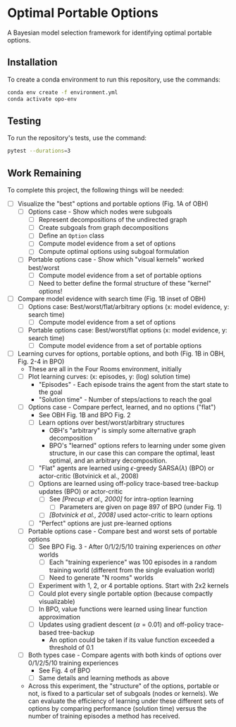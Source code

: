 # Optimal Portable Options

A Bayesian model selection framework for identifying optimal portable options.

## Installation

To create a conda environment to run this repository, use the commands:
```bash
conda env create -f environment.yml
conda activate opo-env
```

## Testing

To run the repository's tests, use the command:
```bash
pytest --durations=3
```

## Work Remaining

To complete this project, the following things will be needed:

- [ ] Visualize the "best" options and portable options (Fig. 1A of OBH)
    - [ ] Options case - Show which nodes were subgoals
        - [ ] Represent decompositions of the undirected graph
        - [ ] Create subgoals from graph decompositions
        - [ ] Define an `Option` class
        - [ ] Compute model evidence from a set of options
        - [ ] Compute optimal options using subgoal formulation
    - [ ] Portable options case - Show which "visual kernels" worked best/worst
        - [ ] Compute model evidence from a set of portable options
        - [ ] Need to better define the formal structure of these "kernel" options!

- [ ] Compare model evidence with search time (Fig. 1B inset of OBH)
    - [ ] Options case: Best/worst/flat/arbitrary options (x: model evidence, y: search time)
        - [ ] Compute model evidence from a set of options
    - [ ] Portable options case: Best/worst/flat options (x: model evidence, y: search time)
        - [ ] Compute model evidence from a set of portable options

- [ ] Learning curves for options, portable options, and both (Fig. 1B in OBH, Fig. 2-4 in BPO)
    - These are all in the Four Rooms environment, initially
    - [ ] Plot learning curves: (x: episodes, y: (log) solution time)
        - "Episodes" - Each episode trains the agent from the start state to the goal
        - "Solution time" - Number of steps/actions to reach the goal
    - [ ] Options case - Compare perfect, learned, and no options ("flat")
        - See OBH Fig. 1B and BPO Fig. 2
        - [ ] Learn options over best/worst/arbitrary structures
            - OBH's "arbitrary" is simply some alternative graph decomposition
            - BPO's "learned" options refers to learning under some given structure, in our case this can compare the optimal, least optimal, and an arbitrary decomposition.
        - [ ] "Flat" agents are learned using $\epsilon$-greedy SARSA($\lambda$) (BPO) or actor-critic (Botvinick et al., 2008)
        - [ ] Options are learned using off-policy trace-based tree-backup updates (BPO) or actor-critic
            - [ ] See *[Precup et al., 2000]* for intra-option learning
                - [ ] Parameters are given on page 897 of BPO (under Fig. 1)
            - [ ] *[Botvinick et al., 2008]* used actor-critic to learn options
        - [ ] "Perfect" options are just pre-learned options
    - [ ] Portable options case - Compare best and worst sets of portable options
        - [ ] See BPO Fig. 3 - After 0/1/2/5/10 training experiences on *other* worlds
            - [ ] Each "training experience" was 100 episodes in a random training world (different from the single evaluation world)
            - [ ] Need to generate "N rooms" worlds
        - [ ] Experiment with 1, 2, or 4 portable options. Start with 2x2 kernels
        - [ ] Could plot every single portable option (because compactly visualizable)
        - [ ] In BPO, value functions were learned using linear function approximation
        - [ ] Updates using gradient descent ($\alpha = 0.01$) and off-policy trace-based tree-backup
            - An option could be taken if its value function exceeded a threshold of 0.1
    - [ ] Both types case - Compare agents with both kinds of options over 0/1/2/5/10 training experiences
        - See Fig. 4 of BPO
        - [ ] Same details and learning methods as above
    - Across this experiment, the "structure" of the options, portable or not, is fixed to a particular set of subgoals (nodes or kernels). We can evaluate the efficiency of learning under these different sets of options by comparing performance (solution time) versus the number of training episodes a method has received.
